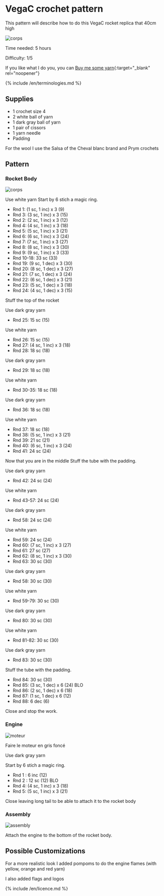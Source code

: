 # VegaC crochet pattern

This pattern will describe how to do this VegaC rocket replica that 40cm high

![corps](/inuit_crochet/media/patterns/vegac/custos.jpg)

Time needed: 5 hours

Difficulty: 1/5

If you like what I do you, you can [Buy me some yarn](https://buymeacoffee.com/inuitcrochet){:target="_blank" rel="noopener"}

{% include /en/terminologies.md %}

## Supplies

* 1 crochet size 4
* 2 white ball of yarn
* 1 dark gray ball of yarn
* 1 pair of cissors
* 1 yarn needle
* Padding

For the wool I use the Salsa of the Cheval blanc brand and Prym crochets

## Pattern

### Rocket Body 

![corps](/inuit_crochet/media/patterns/vegac/corps.jpg)

Use white yarn
Start by 6 stich a magic ring.

* Rnd 1: (1 sc, 1 inc) x 3 (9)
* Rnd 3: (3 sc, 1 inc) x 3 (15)
* Rnd 2: (2 sc, 1 inc) x 3 (12)
* Rnd 4: (4 sc, 1 inc) x 3 (18)
* Rnd 5: (5 sc, 1 inc) x 3 (21)
* Rnd 6: (6 sc, 1 inc) x 3 (24)
* Rnd 7: (7 sc, 1 inc) x 3 (27)
* Rnd 8: (8 sc, 1 inc) x 3 (30)
* Rnd 9: (9 sc, 1 inc) x 3 (33)
* Rnd 10-18: 33 sc (33)
* Rnd 19: (9 sc, 1 dec) x 3 (30)
* Rnd 20: (8 sc, 1 dec) x 3 (27)
* Rnd 21: (7 sc, 1 dec) x 3 (24)
* Rnd 22: (6 sc, 1 dec) x 3 (21)
* Rnd 23: (5 sc, 1 dec) x 3 (18)
* Rnd 24: (4 sc, 1 dec) x 3 (15)

Stuff the top of the rocket

Use dark gray yarn
* Rnd 25: 15 sc (15)

Use white yarn
* Rnd 26: 15 sc (15)
* Rnd 27: (4 sc, 1 inc) x 3 (18)
* Rnd 28: 18 sc (18)

Use dark gray yarn
* Rnd 29: 18 sc (18)

Use white yarn
* Rnd 30-35: 18 sc (18)

Use dark gray yarn
* Rnd 36: 18 sc (18)

Use white yarn
* Rnd 37: 18 sc (18)
* Rnd 38: (5 sc, 1 inc) x 3 (21)
* Rnd 39: 21 sc (21)
* Rnd 40: (6 sc, 1 inc) x 3 (24)
* Rnd 41: 24 sc (24)

Now that you are in the middle Stuff the tube with the padding.

Use dark gray yarn
* Rnd 42: 24 sc (24)

Use white yarn
* Rnd 43-57: 24 sc (24)

Use dark gray yarn
* Rnd 58: 24 sc (24)

Use white yarn
* Rnd 59: 24 sc (24)
* Rnd 60: (7 sc, 1 inc) x 3 (27)
* Rnd 61: 27 sc (27)
* Rnd 62: (8 sc, 1 inc) x 3 (30)
* Rnd 63: 30 sc (30)

Use dark gray yarn
* Rnd 58: 30 sc (30)

Use white yarn
* Rnd 59-79: 30 sc (30)

Use dark gray yarn
* Rnd 80: 30 sc (30)

Use white yarn
* Rnd 81-82: 30 sc (30)

Use dark gray yarn
* Rnd 83: 30 sc (30)

Stuff the tube with the padding.
* Rnd 84: 30 sc (30)
* Rnd 85: (3 sc, 1 dec) x 6 (24) BLO
* Rnd 86: (2 sc, 1 dec) x 6 (18)
* Rnd 87: (1 sc, 1 dec) x 6 (12)
* Rnd 88: 6 dec (6)

Close and stop the work.

### Engine

![moteur](/inuit_crochet/media/patterns/vegac/moteur.jpg)

Faire le moteur en gris foncé

Use dark gray yarn

Start by 6 stich a magic ring.

* Rnd 1 : 6 inc (12)
* Rnd 2 : 12 sc (12) BLO
* Rnd 4: (4 sc, 1 inc) x 3 (18)
* Rnd 5: (5 sc, 1 inc) x 3 (21)

Close leaving long tail to be able to attach it to the rocket body

### Assembly

![assembly](/inuit_crochet/media/patterns/vegac/assemblage.jpg)

Attach the engine to the bottom of the rocket body.

## Possible Customizations

For a more realistic look I added pompoms to do the engine flames (with yellow, orange and red yarn)

I also added flags and logos

{% include /en/licence.md %}
